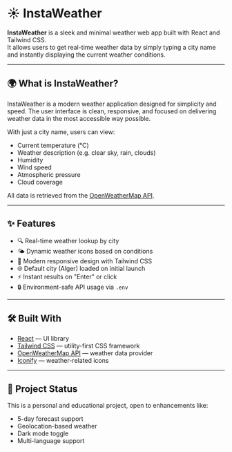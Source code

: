 # ☀️ InstaWeather

**InstaWeather** is a sleek and minimal weather web app built with React and Tailwind CSS.  
It allows users to get real-time weather data by simply typing a city name and instantly displaying the current weather conditions.

---

## 🌍 What is InstaWeather?

InstaWeather is a modern weather application designed for simplicity and speed. The user interface is clean, responsive, and focused on delivering weather data in the most accessible way possible.

With just a city name, users can view:

- Current temperature (°C)
- Weather description (e.g. clear sky, rain, clouds)
- Humidity
- Wind speed
- Atmospheric pressure
- Cloud coverage

All data is retrieved from the [OpenWeatherMap API](https://openweathermap.org/current).

---

## ✨ Features

- 🔍 Real-time weather lookup by city
- 🌤️ Dynamic weather icons based on conditions
- 🎨 Modern responsive design with Tailwind CSS
- 🌐 Default city (Alger) loaded on initial launch
- ⚡ Instant results on "Enter" or click
- 🔒 Environment-safe API usage via `.env`

---

## 🛠 Built With

- [React](https://reactjs.org/) — UI library
- [Tailwind CSS](https://tailwindcss.com/) — utility-first CSS framework
- [OpenWeatherMap API](https://openweathermap.org/) — weather data provider
- [Iconify](https://iconify.design/) — weather-related icons

---

## 📌 Project Status

This is a personal and educational project, open to enhancements like:

- 5-day forecast support
- Geolocation-based weather
- Dark mode toggle
- Multi-language support


